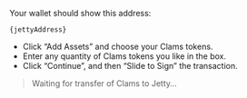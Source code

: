 Your wallet should show this address:

`{jettyAddress}`

- Click “Add Assets” and choose your Clams tokens.
- Enter any quantity of Clams tokens you like in the box.
- Click “Continue”, and then “Slide to Sign” the transaction.

> Waiting for transfer of Clams to Jetty…
